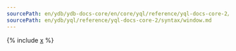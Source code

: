 ```yaml
---
sourcePath: en/ydb/ydb-docs-core/en/core/yql/reference/yql-docs-core-2/syntax/window.md
sourcePath: en/ydb/yql/reference/yql-docs-core-2/syntax/window.md
---
```


{% include [x](_includes/window.md) %}
